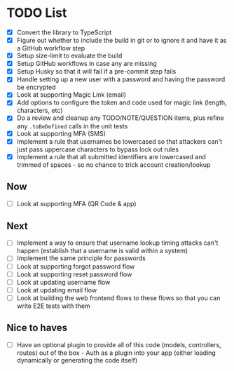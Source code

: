 # TODO List

- [x] Convert the library to TypeScript
- [x] Figure out whether to include the build in git or to ignore it and have it as a GitHub workflow step
- [x] Setup size-limit to evaluate the build
- [x] Setup GitHub workflows in case any are missing
- [x] Setup Husky so that it will fail if a pre-commit step fails
- [x] Handle setting up a new user with a password and having the password be encrypted
- [x] Look at supporting Magic Link (email)
- [x] Add options to configure the token and code used for magic link (length, characters, etc) 
- [x] Do a review and cleanup any TODO/NOTE/QUESTION items, plus refine any `.toBeDefined` calls in the unit tests
- [x] Look at supporting MFA (SMS)
- [x] Implement a rule that usernames be lowercased so that attackers can't just pass uppercase characters to bypass lock out rules
- [x] Implement a rule that all submitted identifiers are lowercased and trimmed of spaces - so no chance to trick account creation/lookup

## Now

- [ ] Look at supporting MFA (QR Code & app)

## Next

- [ ] Implement a way to ensure that username lookup timing attacks can't happen (establish that a username is valid within a system)
- [ ] Implement the same principle for passwords
- [ ] Look at supporting forgot password flow
- [ ] Look at supporting reset password flow
- [ ] Look at updating username flow
- [ ] Look at updating email flow
- [ ] Look at building the web frontend flows to these flows so that you can write E2E tests with them

## Nice to haves

- [ ] Have an optional plugin to provide all of this code (models, controllers, routes) out of the box - Auth as a plugin into your app (either loading dynamically or generating the code itself)
